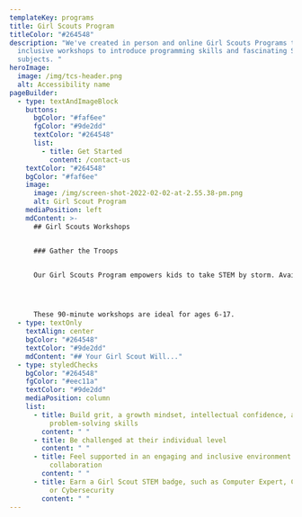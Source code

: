 ```yaml
---
templateKey: programs
title: Girl Scouts Program
titleColor: "#264548"
description: "We've created in person and online Girl Scouts Programs that are
  inclusive workshops to introduce programming skills and fascinating STEM
  subjects. "
heroImage:
  image: /img/tcs-header.png
  alt: Accessibility name
pageBuilder:
  - type: textAndImageBlock
    buttons:
      bgColor: "#faf6ee"
      fgColor: "#9de2dd"
      textColor: "#264548"
      list:
        - title: Get Started
          content: /contact-us
    textColor: "#264548"
    bgColor: "#faf6ee"
    image:
      image: /img/screen-shot-2022-02-02-at-2.55.38-pm.png
      alt: Girl Scout Program
    mediaPosition: left
    mdContent: >-
      ## Girl Scouts Workshops


      ### Gather the Troops


      Our Girl Scouts Program empowers kids to take STEM by storm. Available in person and online, these inclusive workshops introduce programming skills and fascinating STEM subjects. Workshops consist of a warm-up activity, project-based learning, and reflection, and conclude with a special badge ceremony.




      These 90-minute workshops are ideal for ages 6-17.
  - type: textOnly
    textAlign: center
    bgColor: "#264548"
    textColor: "#9de2dd"
    mdContent: "## Your Girl Scout Will..."
  - type: styledChecks
    bgColor: "#264548"
    fgColor: "#eec11a"
    textColor: "#9de2dd"
    mediaPosition: column
    list:
      - title: Build grit, a growth mindset, intellectual confidence, and
          problem-solving skills
        content: " "
      - title: Be challenged at their individual level
        content: " "
      - title: Feel supported in an engaging and inclusive environment that encourages
          collaboration
        content: " "
      - title: Earn a Girl Scout STEM badge, such as Computer Expert, Coding for Good,
          or Cybersecurity
        content: " "
---
```

